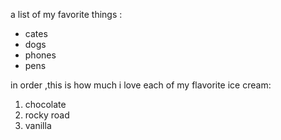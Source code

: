 a list of my favorite things :
* cates
* dogs
* phones
*  pens
 
 in order ,this is how much i love each of my flavorite ice cream:
1. chocolate
2. rocky road
3. vanilla
